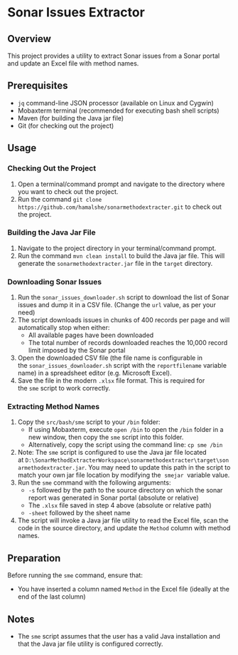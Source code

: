 # Sonar Issues Extractor

## Overview

This project provides a utility to extract Sonar issues from a Sonar portal and update an Excel file with method names.

## Prerequisites

*   `jq` command-line JSON processor (available on Linux and Cygwin)
*   Mobaxterm terminal (recommended for executing bash shell scripts)
*   Maven (for building the Java jar file)
*   Git (for checking out the project)

## Usage

### Checking Out the Project

1.  Open a terminal/command prompt and navigate to the directory where you want to check out the project.
2.  Run the command `git clone https://github.com/hamalshe/sonarmethodextracter.git` to check out the project.

### Building the Java Jar File

1.  Navigate to the project directory in your terminal/command prompt.
2.  Run the command `mvn clean install` to build the Java jar file. This will generate the `sonarmethodextracter.jar` file in the `target` directory.

### Downloading Sonar Issues

1.  Run the `sonar_issues_downloader.sh` script to download the list of Sonar issues and dump it in a CSV file. (Change the `url` value, as per your need)
2.  The script downloads issues in chunks of 400 records per page and will automatically stop when either:
    *   All available pages have been downloaded
    *   The total number of records downloaded reaches the 10,000 record limit imposed by the Sonar portal
3.  Open the downloaded CSV file (the file name is configurable in the `sonar_issues_downloader.sh` script with the `reportfilename` variable name) in a spreadsheet editor (e.g. Microsoft Excel).
4.  Save the file in the modern `.xlsx` file format. This is required for the `sme` script to work correctly.

### Extracting Method Names

1.  Copy the `src/bash/sme` script to your `/bin` folder:
    *   If using Mobaxterm, execute `open /bin` to open the `/bin` folder in a new window, then copy the `sme` script into this folder.
    *   Alternatively, copy the script using the command line: `cp sme /bin`
2.  Note: The `sme` script is configured to use the Java jar file located at `D:\SonarMethodExtracterWorkspace\sonarmethodextracter\target\sonarmethodextracter.jar`. You may need to update this path in the script to match your own jar file location by modifying the  `smejar`  variable value.
3.  Run the `sme` command with the following arguments:
    *   `-s` followed by the path to the source directory on which the sonar report was generated in Sonar portal (absolute or relative)
    *   The `.xlsx` file saved in step 4 above (absolute or relative path)
    *   `-sheet` followed by the sheet name
4.  The script will invoke a Java jar file utility to read the Excel file, scan the code in the source directory, and update the `Method` column with method names.

## Preparation

Before running the `sme` command, ensure that:

*   You have inserted a column named `Method` in the Excel file (ideally at the end of the last column)

## Notes

*   The `sme` script assumes that the user has a valid Java installation and that the Java jar file utility is configured correctly.